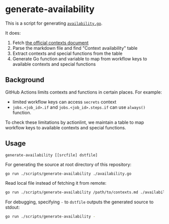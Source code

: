 generate-availability
=====================

This is a script for generating [`availability.go`](../../availability.go).

It does:

1. Fetch [the official contexts document](https://raw.githubusercontent.com/github/docs/main/content/actions/writing-workflows/choosing-what-your-workflow-does/accessing-contextual-information-about-workflow-runs.md)
2. Parse the markdown file and find "Context availability" table
3. Extract contexts and special functions from the table
4. Generate Go function and variable to map from workflow keys to available contexts and special functions

## Background

GitHub Actions limits contexts and functions in certain places. For example:

- limited workflow keys can access `secrets` context
- `jobs.<job_id>.if` and `jobs.<job_id>.steps.if` can use `always()` function.

To check these limitations by actionlint, we maintain a table to map workflow keys to available contexts and special functions.

## Usage

```
generate-availability [[srcfile] dstfile]
```

For generating the source at root directory of this repository:

```sh
go run ./scripts/generate-availability ./availability.go
```

Read local file instead of fetching it from remote:

```sh
go run ./scripts/generate-availability /path/to/contexts.md ./availability.go
```

For debugging, specifying `-` to `dstfile` outputs the generated source to stdout:

```sh
go run ./scripts/generate-availability -
```
